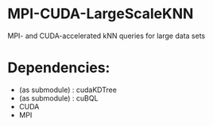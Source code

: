 # MPI-CUDA-LargeScaleKNN
MPI- and CUDA-accelerated kNN queries for large data sets

# Dependencies:

- (as submodule) : cudaKDTree
- (as submodule) : cuBQL
- CUDA
- MPI
  
